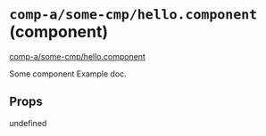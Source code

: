 `comp-a/some-cmp/hello.component` (component)
=============================================

[comp-a/some-cmp/hello.component](/src/comp-a/some-cmp/hello.component.jsx) 

Some component Example doc.

Props
-----

undefined